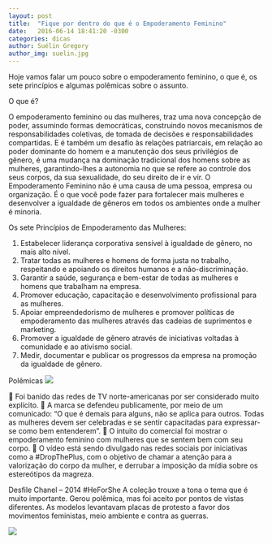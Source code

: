 ```yaml
---
layout: post
title:  "Fique por dentro do que é o Empoderamento Feminino"
date:   2016-06-14 18:41:20 -0300
categories: dicas
author: Suélin Gregory
author_img: suelin.jpg
---
```


Hoje vamos falar um pouco sobre o empoderamento feminino, o que é, os sete princípios e algumas polêmicas sobre o assunto. 

O que é?

O empoderamento feminino ou das mulheres, traz uma nova concepção de poder, assumindo formas democráticas, construindo novos mecanismos de responsabilidades coletivas, de tomada de decisões e responsabilidades compartidas. E é também um desafio às relações patriarcais, em relação ao poder dominante do homem e a manutenção dos seus privilégios de gênero, é uma mudança na dominação tradicional dos homens sobre as mulheres, garantindo-lhes a autonomia no que se refere ao controle dos seus corpos, da sua sexualidade, do seu direito de ir e vir.
O Empoderamento Feminino não é uma causa de uma pessoa, empresa ou organização. É o que você pode fazer para fortalecer mais mulheres e desenvolver a igualdade de gêneros em todos os ambientes onde a mulher é minoria.

Os sete Princípios de Empoderamento das Mulheres:
1. Estabelecer liderança corporativa sensível à igualdade de gênero, no mais alto nível.
2. Tratar todas as mulheres e homens de forma justa no trabalho, respeitando e apoiando os direitos humanos e a não-discriminação.
3. Garantir a saúde, segurança e bem-estar de todas as mulheres e homens que trabalham na empresa.
4. Promover educação, capacitação e desenvolvimento profissional para as mulheres.
5. Apoiar empreendedorismo de mulheres e promover políticas de empoderamento das mulheres através das cadeias de suprimentos e marketing.
6. Promover a igualdade de gênero através de iniciativas voltadas à comunidade e ao ativismo social.
7. Medir, documentar e publicar os progressos da empresa na promoção da igualdade de gênero.

Polêmicas
![](http://www.alessandrostein.com/blog-fashion-hug/images/posts/suelin1.png)

	Foi banido das redes de TV norte-americanas por ser considerado muito explícito.
	 A marca se defendeu publicamente, por meio de um comunicado: “O que é demais para alguns, não se aplica para outros. Todas as mulheres devem ser celebradas e se sentir capacitadas para expressar-se como bem entenderem”.
	O intuito do comercial foi mostrar o empoderamento feminino com mulheres que se sentem bem com seu corpo.
	 O vídeo está sendo divulgado nas redes sociais por iniciativas como a #DropThePlus, com o objetivo de chamar a atenção para a valorização do corpo da mulher, e derrubar a imposição da mídia sobre os estereótipos da magreza.

Desfile Chanel – 2014
#HeForShe
A coleção trouxe a tona o tema que é muito importante. Gerou polêmica, mas foi aceito por pontos de vistas diferentes.
As modelos levantavam placas de protesto a favor dos movimentos feministas, meio ambiente e contra as guerras.

![](http://www.alessandrostein.com/blog-fashion-hug/images/posts/suelin2.png)

